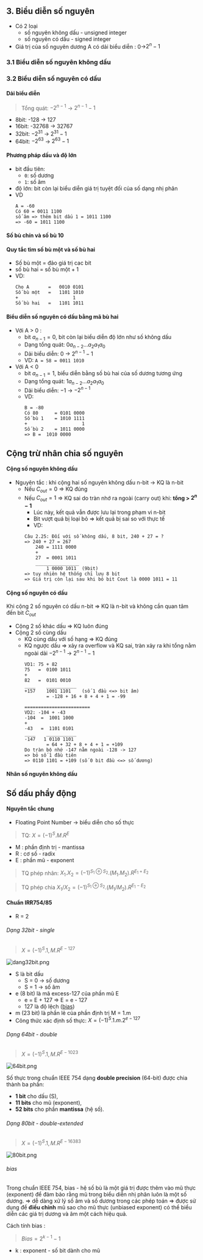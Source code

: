 ## 3. Biểu diễn số nguyên

- Có 2 loại
    - số nguyên không dấu - unsigned integer
    - số nguyên có dấu - signed integer
- Giá trị của số nguyên dương A có dải biểu diễn : 0→$2^n - 1$

### 3.1 Biểu diễn số nguyên không dấu
### 3.2 Biểu diễn số nguyên có dấu
#### Dải biểu diễn
>Tổng quát: $-2^{n-1}$ -> $2^{n-1} - 1$ 

-  8bit: -128 -> 127
- 16bit: -32768 -> 32767
- 32bit: $-2^{31}$ -> $2^{31} - 1$
- 64bit: $-2^{63}$ -> $2^{63} - 1$

#### Phương pháp dấu và độ lớn
- bit đầu tiên: 
	- `0`: số dương
	- `1`: số âm
- độ lớn: bit còn lại biểu diễn giá trị tuyệt đối của số dạng nhị phân
- VD
	```
	A = -60
	Có 60 = 0011 1100
	số âm => thêm bit dấu 1 = 1011 1100
	=> -60 = 1011 1100
  ```

#### Số bù chín và số bù 10
#### Quy tắc tìm số bù một và số bù hai
- Số bù một = đảo giá trị cac bit
- số bù hai = số bù một + 1
- VD:
	```
	Cho A       =   0010 0101
	Số bù một   =   1101 1010
	+       	       	 1
	Số bù hai   =   1101 1011
	```

#### Biểu diễn số nguyên có dấu bằng mã bù hai


- Với A > 0 :
	- bit $a_{n-1} = 0$, bit còn lại biểu diễn độ lớn như số không dấu
	- Dạng tổng quát: $0a_{n-2}...a_2a_1a_0$
	- Dải biểu diễn: 0 -> $2^{n-1} - 1$
	- VD: `A = 58 = 0011 1010`
- Với A < 0 
	- bit $a_{n-1} = 1$, biểu diễn bằng số bù hai của số dương tương ứng
	- Dạng tổng quát: $1a_{n-2}...a_2a_1a_0$
	- Dải biểu diễn: $-1$ -> $-2^{n-1}$
	- VD:
		```
		B = -80
		Có 80      = 0101 0000
		Số bù 1    = 1010 1111
		+                    1
		Số bù 2    = 1011 0000
		=> B =  1010 0000
		```


## Cộng trừ nhân chia số nguyên
#### Cộng số nguyên không dấu
- Nguyên tắc : khi cộng hai số nguyên không dấu n-bit -> KQ là n-bit
	- Nếu $C_{out} = 0$ => KQ đúng
	- Nếu $C_{out} = 1$ => KQ sai do tràn nhớ ra ngoài (carry out) khi: **tổng > $2^n - 1$**
		- Lúc này, kết quả vẫn được lưu lại trong phạm vi n-bit
		- Bit vượt quá bị loại bỏ => kết quả bị sai so với thực tế
		- VD:
		```
		Câu 2.25: Đối với số không dấu, 8 bit, 240 + 27 = ?
		=> 240 + 27 = 267 
			240 = 1111 0000
			+
			27  = 0001 1011
			________________
				1 0000 1011  (9bit)
		=> tuy nhiên hệ thống chỉ lưu 8 bit 
		=> Giá trị còn lại sau khi bỏ bit Cout là 0000 1011 = 11
		
		```

#### Cộng số nguyên có dấu
Khi cộng 2 số nguyên có dấu n-bit => KQ là n-bit và không cần quan tâm đến bit $C_{out}$
- Cộng 2 số khác dấu => KQ luôn đúng
- Cộng 2 số cùng dấu
	- KQ cùng dấu với số hạng => KQ đúng
	- KQ ngược dấu => xảy ra overflow và KQ sai, tràn xảy ra khi tổng nằm ngoài dải $-2^{n-1}$ -> $2^{n-1} - 1$ 
		```
		VD1: 75 + 82
		75   =  0100 1011
		+
		82   =  0101 0010 
		____    ___________
		+157    1001 1101    (số 1 đầu <=> bit âm)
				= -128 + 16 + 8 + 4 + 1 = -99 
				
		========================
		VD2: -104 + -43
		-104  =  1001 1000
		+
		-43   =  1101 0101 
		____    ___________
		-147   1 0110 1101  
				= 64 + 32 + 8 + 4 + 1 = +109
		Do tràn bộ nhớ -147 nằm ngoài -128 -> 127
		=> bỏ số 1 đầu tiên 
		=> 0110 1101 = +109 (số 0 bit đầu <=> số dương)
		
		```


#### Nhân số nguyên không dấu

## Số dấu phẩy động
#### Nguyên tắc chung
- Floating Point Number -> biểu diễn cho số thực

>TQ:  $X = (-1)^S . M . R^E$ 
- M : phần định trị - mantissa
- R : cơ số - radix
- E : phần mũ - exponent

>TQ phép nhân:
>$X_1 . X_2 = (-1)^{S_1 \oplus S_2} . (M_1 . M_2). R^{E_1 + E_2}$   

>TQ phép chia
>$X_1 / X_2 = (-1)^{S_1 \oplus S_2} . (M_1 / M_2). R^{E_1 - E_2}$ 

#### Chuẩn IRR754/85
- R = 2
###### Dạng 32bit - single
>$X = (-1)^S.1,M.R^{E-127}$ 

![dang32bit.png](https://github.com/thou05/coa/blob/main/img/dang32bit.png)
- S là bit dấu
	- S = 0 -> số dương
	- S = 1 -> số âm
- e (8 bit) là mã excess-127 của phần mũ E
	- e = E + 127 => E = e - 127
	- 127 là độ lệch ([bias](#bias))
- m (23 bit) là phần lẻ của phần định trị M = 1.m
- Công thức xác định số thực: $X = (-1)^S.1.m.2^{e-127}$ 

###### Dạng 64bit - double
> $X = (-1)^S.1,M.R^{E-1023}$ 

![64bit.png](https://github.com/thou05/coa/blob/main/img/64bit.png)

Số thực trong chuẩn IEEE 754 dạng **double precision** (64-bit) được chia thành ba phần:
- **1 bit** cho dấu (S),
- **11 bits** cho mũ (exponent),
- **52 bits** cho phần **mantissa** (hệ số).

###### Dạng 80bit - double-extended
>$X = (-1)^S.1,M.R^{E-16383}$ 

![80bit.png](https://github.com/thou05/coa/blob/main/img/80bit.png)

###### bias
Trong chuẩn IEEE 754, bias - hệ số bù là một giá trị được thêm vào mũ thực (exponent) để đảm bảo rằng mũ trong biểu diễn nhị phân luôn là một số dương.
=> dễ dàng xử lý số âm và số dương trong các phép toán
=> được sử dụng để **điều chỉnh** mũ sao cho mũ thực (unbiased exponent) có thể biểu diễn các giá trị dương và âm một cách hiệu quả.

Cách tính bias : 
> $Bias = 2^{k - 1} - 1$
- k : exponent - số bit dành cho mũ

